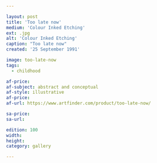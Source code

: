 ```yaml
---

layout: post
title: 'Too late now'
medium: 'Colour Inked Etching'
ext: .jpg
alt: 'Colour Inked Etching'
caption: "Too late now"
created: '25 September 1991'

image: too-late-now
tags:
  - childhood

af-price:
af-subject: abstract and conceptual
af-style: illustrative
af-price:
af-url: https://www.artfinder.com/product/too-late-now/

sa-price:
sa-url:

edition: 100
width:
height:
category: gallery

---
```

